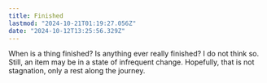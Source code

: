 ```yaml
---
title: Finished
lastmod: "2024-10-21T01:19:27.056Z"
date: "2024-10-12T13:25:56.329Z"
---
```


When is a thing finished? Is anything ever really finished? I do not think so. Still, an item may be in a state of infrequent change. Hopefully, that is not stagnation, only a rest along the journey.
